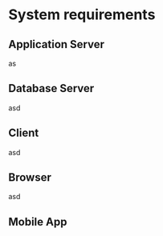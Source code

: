 # System requirements

## Application Server

as

## Database Server

asd

## Client

asd

## Browser

asd

## Mobile App
